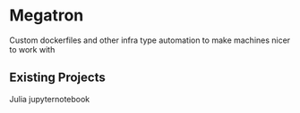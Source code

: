 # Megatron
Custom dockerfiles and other infra type automation to make machines nicer to work with

## Existing Projects

Julia jupyternotebook
